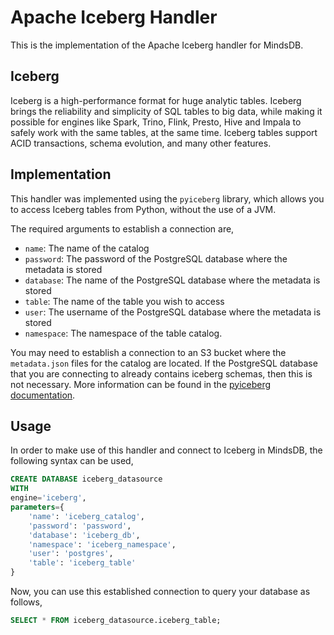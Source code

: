 # Apache Iceberg Handler

This is the implementation of the Apache Iceberg handler for MindsDB.

## Iceberg
Iceberg is a high-performance format for huge analytic tables. Iceberg brings the reliability and simplicity of SQL tables to big data, while making it possible for engines like Spark, Trino, Flink, Presto, Hive and Impala to safely work with the same tables, at the same time. Iceberg tables support ACID transactions, schema evolution, and many other features.

## Implementation
This handler was implemented using the `pyiceberg` library, which allows you to access Iceberg tables from Python, without the use of a JVM.

The required arguments to establish a connection are,
* `name`: The name of the catalog
* `password`: The password of the PostgreSQL database where the metadata is stored
* `database`: The name of the PostgreSQL database where the metadata is stored
* `table`: The name of the table you wish to access
* `user`: The username of the PostgreSQL database where the metadata is stored
* `namespace`: The namespace of the table catalog.

You may need to establish a connection to an S3 bucket where the `metadata.json` files for the catalog are located. If the PostgreSQL database that you are connecting to already contains iceberg schemas, then this is not necessary. More information can be found in the [pyiceberg documentation](https://py.iceberg.apache.org/api/).

## Usage
In order to make use of this handler and connect to Iceberg in MindsDB, the following syntax can be used,
```sql
CREATE DATABASE iceberg_datasource
WITH
engine='iceberg',
parameters={
    'name': 'iceberg_catalog',
    'password': 'password',
    'database': 'iceberg_db',
    'namespace': 'iceberg_namespace',
    'user': 'postgres',
    'table': 'iceberg_table'
}
```

Now, you can use this established connection to query your database as follows,
```sql
SELECT * FROM iceberg_datasource.iceberg_table;
```
